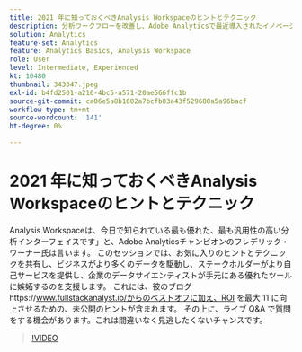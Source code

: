 ```yaml
---
title: 2021 年に知っておくべきAnalysis Workspaceのヒントとテクニック
description: 分析ワークフローを改善し、Adobe Analyticsで最近導入されたイノベーションを強調するためのヒント
solution: Analytics
feature-set: Analytics
feature: Analytics Basics, Analysis Workspace
role: User
level: Intermediate, Experienced
kt: 10480
thumbnail: 343347.jpeg
exl-id: b4fd2501-a210-4bc5-a571-20ae566ffc1b
source-git-commit: ca06e5a8b1602a7bcfb83a43f529680a5a96bacf
workflow-type: tm+mt
source-wordcount: '141'
ht-degree: 0%

---
```


# 2021 年に知っておくべきAnalysis Workspaceのヒントとテクニック

Analysis Workspaceは、今日で知られている最も優れた、最も汎用性の高い分析インターフェイスです」と、Adobe Analyticsチャンピオンのフレデリック・ワーナー氏は言います。 このセッションでは、お気に入りのヒントとテクニックを共有し、ビジネスがより多くのデータを駆動し、ステークホルダーがより自己サービスを提供し、企業のデータサイエンティストが手元にある優れたツールに嫉妬するのを支援します。 これには、彼のブログhttps://www.fullstackanalyst.io/からのベストオフに加え、ROI を最大 11 に向上させるための、未公開のヒントが含まれます。 その上に、ライブ Q&amp;A で質問をする機会があります。これは間違いなく見逃したくないチャンスです。

>[!VIDEO](https://video.tv.adobe.com/v/343347/?quality=12&learn=on)
